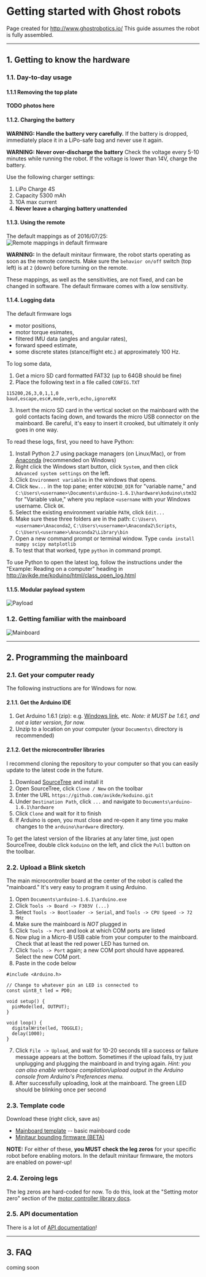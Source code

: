
# Getting started with Ghost robots

Page created for http://www.ghostrobotics.io/
This guide assumes the robot is fully assembled.

---

## 1. Getting to know the hardware 

### 1.1. Day-to-day usage

#### 1.1.1 Removing the top plate

**TODO photos here**

#### 1.1.2. Charging the battery

**WARNING: Handle the battery very carefully.** If the battery is dropped, immediately place it in a LiPo-safe bag and never use it again.

**WARNING: Never over-discharge the battery** Check the voltage every 5-10 minutes while running the robot. If the voltage is lower than 14V, charge the battery.

Use the following charger settings:
1. LiPo Charge 4S
2. Capacity 5300 mAh
3. 10A max current
4. **Never leave a charging battery unattended**

#### 1.1.3. Using the remote

The default mappings as of 2016/07/25:
![Remote mappings in default firmware](../remote.jpg "Remote mappings in default firmware")

**WARNING:** In the default minitaur firmware, the robot starts operating as soon as the remote connects. Make sure the `behavior on/off` switch (top left) is at `2` (down) before turning on the remote.

These mappings, as well as the sensitivities, are not fixed, and can be changed in software. The default firmware comes with a low sensitivity.

#### 1.1.4. Logging data

The default firmware logs
* motor positions,
* motor torque esimates,
* filtered IMU data (angles and angular rates),
* forward speed estimate,
* some discrete states (stance/flight etc.)
at approximately 100 Hz.

To log some data,
1. Get a micro SD card formatted FAT32 (up to 64GB should be fine)
2. Place the following text in a file called `CONFIG.TXT`
~~~
115200,26,3,0,1,1,0
baud,escape,esc#,mode,verb,echo,ignoreRX
~~~
3. Insert the micro SD card in the vertical socket on the mainboard with the gold contacts facing down, and towards the micro USB connector on the mainboard. Be careful, it's easy to insert it crooked, but ultimately it only goes in one way.


To read these logs, first, you need to have Python:
1. Install Python 2.7 using package managers (on Linux/Mac), or from [Anaconda](https://www.continuum.io/downloads) (recommended on Windows)
2. Right click the Windows start button, click `System`, and then click `Advanced system settings` on the left.
3. Click `Environment variables` in the windows that opens. 
4. Click `New...` in the top pane; enter `KODUINO_DIR` for "variable name," and `C:\Users\<username>\Documents\arduino-1.6.1\hardware\koduino\stm32` for "Variable value," where you replace `<username` with your Windows username. Click `OK`.
5. Select the existing environment variable `PATH`, click `Edit...`
6. Make sure these three folders are in the path: `C:\Users\<username>\Anaconda2`, `C:\Users\<username>\Anaconda2\Scripts`, `C:\Users\<username>\Anaconda2\Library\bin`
7. Open a new command prompt or terminal window. Type `conda install numpy scipy matplotlib`
8. To test that that worked, type `python` in command prompt.

To use Python to open the latest log, follow the instructions under the "Example: Reading on a computer" heading in http://avikde.me/koduino/html/class_open_log.html

#### 1.1.5. Modular payload system

![Payload](../payload.jpg "Payload")

### 1.2. Getting familiar with the mainboard

![Mainboard](../mblc0.5.2.jpg "Mainboard")

---

## 2. Programming the mainboard

### 2.1. Get your computer ready

The following instructions are for Windows for now.

#### 2.1.1. Get the Arduino IDE

1. Get Arduino 1.6.1 (zip): e.g. [Windows link](http://arduino.cc/download.php?f=/arduino-1.6.1-windows.zip), etc. *Note: it MUST be 1.6.1, and not a later version, for now.*
2. Unzip to a location on your computer (your `Documents\` directory is recommended)

#### 2.1.2. Get the microcontroller libraries

I recommend cloning the repository to your computer so that you can easily update to the latest code in the future.
1. Download [SourceTree](https://www.sourcetreeapp.com/) and install it
2. Open SourceTree, click `Clone / New` on the toolbar
3. Enter the URL `https://github.com/avikde/koduino.git`
4. Under `Destination Path`, click `...` and navigate to `Documents\arduino-1.6.1\hardware`
5. Click `Clone` and wait for it to finish
6. If Arduino is open, you must close and re-open it any time you make changes to the `arduino\hardware` directory.

To get the latest version of the libraries at any later time, just open SourceTree, double click `koduino` on the left, and click the `Pull` button on the toolbar.

### 2.2. Upload a Blink sketch

The main microcontroller board at the center of the robot is called the "mainboard." It's very easy to program it using Arduino.

1. Open `Documents\arduino-1.6.1\arduino.exe`
2. Click `Tools -> Board -> F303V (...)`
3. Select `Tools -> Bootloader -> Serial`, and `Tools -> CPU Speed -> 72 MHz`
3. Make sure the mainboard is *NOT* plugged in
3. Click `Tools -> Port` and look at which COM ports are listed
4. Now plug in a Micro-B USB cable from your computer to the mainboard. Check that at least the red power LED has turned on.
5. Click `Tools -> Port` again; a new COM port should have appeared. Select the new COM port.
6. Paste in the code below
~~~{.cpp}
#include <Arduino.h>

// Change to whatever pin an LED is connected to
const uint8_t led = PD0;

void setup() {
  pinMode(led, OUTPUT);
}

void loop() {
  digitalWrite(led, TOGGLE);
  delay(1000);
}
~~~
7. Click `File -> Upload`, and wait for 10-20 seconds till a success or failure message appears at the bottom. Sometimes if the upload fails, try just unplugging and plugging the mainboard in and trying again. *Hint: you can also enable verbose compilation/upload output in the Arduino console from Arduino's Preferences menu.*
8. After successfully uploading, look at the mainboard. The green LED should be blinking once per second

### 2.3. Template code

Download these (right click, save as)
* [Mainboard template](../code/mblc_template.ino) -- basic mainboard code
* [Minitaur bounding firmware (BETA)](../code/minitaur.zip)

**NOTE:** For either of these, **you MUST check the leg zeros** for your specific robot before enabling motors. In the default minitaur firmware, the motors are enabled on power-up!

### 2.4. Zeroing legs

The leg zeros are hard-coded for now. To do this, look at the "Setting motor zero" section of the [motor controller library docs](http://avikde.me/koduino/html/group___motor_controller.html).

### 2.5. API documentation

There is a lot of [API documentation](http://avikde.me/koduino/html/)!

---

## 3. FAQ

coming soon


